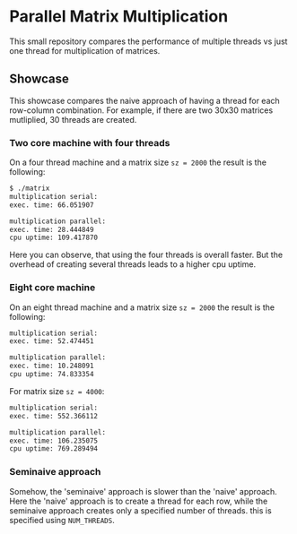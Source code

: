 # Parallel Matrix Multiplication

This small repository compares the performance of multiple threads vs just one thread for multiplication of matrices.

## Showcase

This showcase compares the naive approach of having a thread for each row-column combination.
For example, if there are two 30x30 matrices mutliplied, 30 threads are created.

### Two core machine with four threads

On a four thread machine and a matrix size `sz = 2000` the result is the following:

``` bash
$ ./matrix 
multiplication serial: 
exec. time: 66.051907

multiplication parallel: 
exec. time: 28.444849
cpu uptime: 109.417870

```

Here you can observe, that using the four threads is overall faster. But the overhead of creating several threads leads to a higher cpu uptime.

### Eight core machine

On an eight thread machine and a matrix size `sz = 2000` the result is the following:

```bash
multiplication serial:
exec. time: 52.474451

multiplication parallel:
exec. time: 10.248091
cpu uptime: 74.833354
```

For matrix size `sz = 4000`:

```bash
multiplication serial:
exec. time: 552.366112

multiplication parallel:
exec. time: 106.235075
cpu uptime: 769.289494
```

### Seminaive approach

Somehow, the 'seminaive' approach is slower than the 'naive' approach. Here the 'naive' approach is to create a thread for each row, while the seminaive approach creates only a specified number of threads. this is specified using `NUM_THREADS`.

